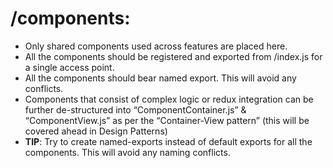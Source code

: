 # /components:


*   Only shared components used across features are placed here.
*   All the components should be registered and exported from /index.js for a single access point.
*   All the components should bear named export. This will avoid any conflicts.
*   Components that consist of complex logic or redux integration can be further de-structured into “ComponentContainer.js” & “ComponentView.js” as per the “Container-View pattern” (this will be covered ahead in Design Patterns)
*   **TIP**: Try to create named-exports instead of default exports for all the components. This will avoid any naming conflicts.